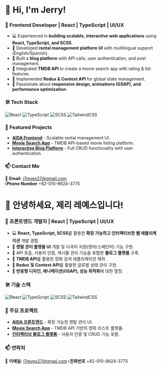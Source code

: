 # 👋 Hi, I'm Jerry!

### 🚀 Frontend Developer | React | TypeScript | UI/UX

- 💻 Experienced in **building scalable, interactive web applications** using **React, TypeScript, and SCSS**.
- 🔹 Developed **rental management platform UI** with multilingual support (English/Spanish).
- 🔹 Built a **blog platform** with API calls, user authentication, and post management.
- 🔹 Integrated **TMDB API** to create a movie search app with rating & list features.
- 🔹 Implemented **Redux & Context API** for global state management.
- 🎨 Passionate about **responsive design, animations (GSAP), and performance optimization**.



### 🛠 Tech Stack
![React](https://img.shields.io/badge/React-20232A?style=flat&logo=react&logoColor=61DAFB)
![TypeScript](https://img.shields.io/badge/TypeScript-3178C6?style=flat&logo=typescript&logoColor=white)
![SCSS](https://img.shields.io/badge/SCSS-CF649A?style=flat&logo=sass&logoColor=white)
![TailwindCSS](https://img.shields.io/badge/TailwindCSS-38B2AC?style=flat&logo=tailwind-css&logoColor=white)

### 📌 Featured Projects
- **[AIDA Frontend](https://aida-frontend-j7reyes27-jerrys-projects-78bb1135.vercel.app/)** - Scalable rental management UI.
- **[Movie Search App]([https://github.com/yourrepo](https://movie-application-gules.vercel.app/))** - TMDB API-based movie listing platform.
- **[Interactive Blog Platform]([https://github.com/yourrepo](https://blog-platform-livid-one.vercel.app/?page=1))** - Full CRUD functionality with user authentication.


### 📫 Contact Me
📩 **Email:** j7reyes27@gmail.com  
📞**Phone Number** +82-010-9624-3775 


# 👋 안녕하세요, 제리 레예스입니다!

### 🚀 프론트엔드 개발자 | React | TypeScript | UI/UX

- 💻 **React, TypeScript, SCSS**를 활용한 **확장 가능하고 인터랙티브한 웹 애플리케이션** 개발 경험.
- 🔹 **렌탈 관리 플랫폼 UI** 개발 및 다국어 지원(영어/스페인어) 기능 구현.
- 🔹 API 호출, 사용자 인증, 게시물 관리 기능을 포함한 **블로그 플랫폼** 구축.
- 🔹 **TMDB API**를 활용한 영화 검색 애플리케이션 제작.
- 🔹 **Redux 및 Context API**를 활용한 글로벌 상태 관리 구현.
- 🎨 **반응형 디자인, 애니메이션(GSAP), 성능 최적화**에 대한 열정.

### 🛠 기술 스택
![React](https://img.shields.io/badge/React-20232A?style=flat&logo=react&logoColor=61DAFB)
![TypeScript](https://img.shields.io/badge/TypeScript-3178C6?style=flat&logo=typescript&logoColor=white)
![SCSS](https://img.shields.io/badge/SCSS-CF649A?style=flat&logo=sass&logoColor=white)
![TailwindCSS](https://img.shields.io/badge/TailwindCSS-38B2AC?style=flat&logo=tailwind-css&logoColor=white)

### 📌 주요 프로젝트
- **[AIDA 프론트엔드](https://aida-frontend-j7reyes27-jerrys-projects-78bb1135.vercel.app/)** - 확장 가능한 렌탈 관리 UI.
- **[Movie Search App]([https://github.com/yourrepo](https://movie-application-gules.vercel.app/))** - TMDB API 기반의 영화 리스트 플랫폼.
- **[인터랙티브 블로그 플랫폼]([https://github.com/yourrepo](https://blog-platform-livid-one.vercel.app/?page=1))** - 사용자 인증 및 CRUD 기능 포함.

### 📫 연락처
📩 **이메일:** j7reyes27@gmail.com 
📞**전화번호** +82-010-9624-3775 
